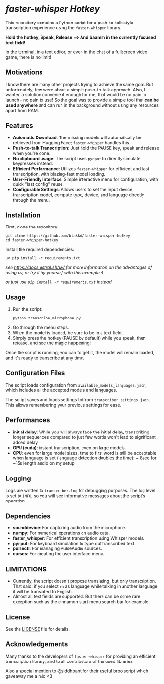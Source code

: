 # *faster-whisper Hotkey*

This repository contains a Python script for a push-to-talk style transcription experience using the `faster-whisper` library.

**Hold the hotkey, Speak, Release ==> And baamm in the currently focused text field!**

In the terminal, in a text editor, or even in the chat of a fullscreen video game, there is no limit!

## Motivations

I know there are many other projects trying to achieve the same goal. But unfortunately, few were about a simple push-to-talk approach.
Also, I wanted a solution convenient enough for me, that would be no pain to launch - no pain to use!
So the goal was to provide a simple tool that **can be used anywhere** and can run in the background without using any resources apart from RAM.

## Features

- **Automatic Download**: The missing models will automatically be retrieved from Hugging Face; `faster-whisper` handles this.
- **Push-to-talk Transcription**: Just hold the PAUSE key, speak and release when you're done.
- **No clipboard usage**: The script uses `pynput` to directly simulate keypresses instead.
- **Efficient Performance**: Utilizes `faster-whisper` for efficient and fast transcription, with blazing-fast model loading.
- **User-Friendly Interface**: Simple interactive menu for configuration, with quick "last config" reuse.
- **Configurable Settings**: Allows users to set the input device, transcription model, compute type, device, and language directly through the menu.

## Installation

First, clone the repository:

    git clone https://github.com/blakkd/faster-whisper-hotkey
    cd faster-whisper-hotkey

Install the required dependencies:

    uv pip install -r requirements.txt

*see https://docs.astral.sh/uv/ for more information on the advantages of using uv, or try it by yourself with this example ;)*

*or just use `pip install -r requirements.txt` instead*

## Usage

1. Run the script:
    ```sh
    python transcribe_microphone.py
    ```
2. Go through the menu steps.
3. When the model is loaded, be sure to be in a text field.
4. Simply press the hotkey (PAUSE by default) while you speak, then release, and see the magic happening!

Once the script is running, you can forget it, the model will remain loaded, and it's ready to transcribe at any time.

## Configuration Files

The script loads configuration from `available_models_languages.json`, which includes all the accepted models and languages.

The script saves and loads settings to/from `transcriber_settings.json`. This allows remembering your previous settings for ease.

## Performances

- **initial delay**: While you will always face the initial delay, transcribing longer sequences compared to just few words won't lead to significant added delay
- **GPU (cuda)**: instant transcription, even on large models.
- **CPU**: even for large model sizes, time to first word is still be acceptable when language is set (language detection doubles the time): ~ 8sec for ~15s length audio on my setup

## Logging

Logs are written to `transcriber.log` for debugging purposes. The log level is set to `INFO`, so you will see informative messages about the script's operation.

## Dependencies

- **sounddevice**: For capturing audio from the microphone.
- **numpy**: For numerical operations on audio data.
- **faster_whisper**: For efficient transcription using Whisper models.
- **pynput**: For keyboard simulation to type out transcribed text.
- **pulsectl**: For managing PulseAudio sources.
- **curses**: For creating the user interface menu.

## LIMITATIONS

- Currently, the script doesn't propose translating, but only transcription. That said, if you select `en` as language while talking in another language it will be translated to English.
- Almost all text fields are supported. But there can be some rare exception such as the cinnamon start menu search bar for example.

## License

See the [LICENSE](LICENSE.txt) file for details.

## Acknowledgements

Many thanks to the developers of `faster-whisper` for providing an efficient transcription library, and to all contributors of the used libraries

Also a special mention to @siddhpant for their useful [broo](https://github.com/siddhpant/broo) script which gaveaway me a mic <3
